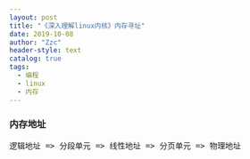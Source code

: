 ```yaml
---
layout: post
title: "《深入理解linux内核》内存寻址"
date: 2019-10-08
author: "Zzc"
header-style: text
catalog: true
tags:
  - 编程
  - linux
  - 内存
---
```


### 内存地址
<pre>
逻辑地址 => 分段单元 => 线性地址 => 分页单元 => 物理地址
</pre>
